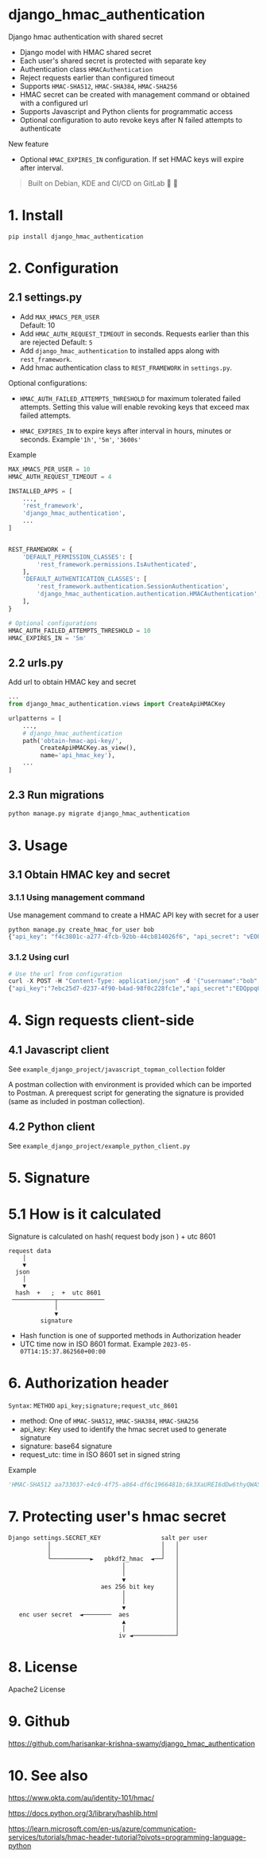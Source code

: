 # django_hmac_authentication
Django hmac authentication with shared secret

* Django model with HMAC shared secret 
* Each user's shared secret is protected with separate key
* Authentication class `HMACAuthentication` 
* Reject requests earlier than configured timeout
* Supports `HMAC-SHA512`, `HMAC-SHA384`, `HMAC-SHA256`
* HMAC secret can be created with management command or obtained with a configured url
* Supports Javascript and Python clients for programmatic access 
* Optional configuration to auto revoke keys after N failed attempts to authenticate

New feature
* Optional `HMAC_EXPIRES_IN` configuration. If set HMAC keys will expire after interval.

>Built on Debian, KDE and CI/CD on GitLab :rocket: :rocket:
# 1. Install
`pip install django_hmac_authentication`

# 2. Configuration

## 2.1 settings.py

* Add `MAX_HMACS_PER_USER`  
  Default: 10  
* Add `HMAC_AUTH_REQUEST_TIMEOUT` in seconds. Requests earlier than this are rejected
  Default: `5`
* Add `django_hmac_authentication` to installed apps along with `rest_framework`.
* Add hmac authentication class to `REST_FRAMEWORK` in `settings.py`. 

Optional configurations:

* `HMAC_AUTH_FAILED_ATTEMPTS_THRESHOLD` for maximum tolerated failed attempts.
  Setting this value will enable revoking keys that exceed max failed attempts.

* `HMAC_EXPIRES_IN` to expire keys after interval in hours, minutes or seconds.  Example`'1h'`, `'5m'`, `'3600s'` 

Example
```python
MAX_HMACS_PER_USER = 10
HMAC_AUTH_REQUEST_TIMEOUT = 4

INSTALLED_APPS = [
    ...,
    'rest_framework',
    'django_hmac_authentication',
    ...
]


REST_FRAMEWORK = {
    'DEFAULT_PERMISSION_CLASSES': [
        'rest_framework.permissions.IsAuthenticated',
    ],
    'DEFAULT_AUTHENTICATION_CLASSES': [
        'rest_framework.authentication.SessionAuthentication',
        'django_hmac_authentication.authentication.HMACAuthentication',
    ],
}

# Optional configurations
HMAC_AUTH_FAILED_ATTEMPTS_THRESHOLD = 10
HMAC_EXPIRES_IN = '5m'
```

## 2.2 urls.py
Add url to obtain HMAC key and secret 
```python
...
from django_hmac_authentication.views import CreateApiHMACKey

urlpatterns = [
    ...,
    # django_hmac_authentication
    path('obtain-hmac-api-key/', 
         CreateApiHMACKey.as_view(), 
         name='api_hmac_key'),
    ...
]
```
## 2.3 Run migrations 

```python
python manage.py migrate django_hmac_authentication
```
# 3. Usage

## 3.1 Obtain HMAC key and secret 

### 3.1.1 Using management command
Use management command to create a HMAC API key with secret for a user
```python
python manage.py create_hmac_for_user bob
{"api_key": "f4c3801c-a277-4fcb-92bb-44cb814026f6", "api_secret": "vEOQRdvaK4jyeLKGNP9oqpYTUvt/GZWbGG6iNmnDh8c=", "message": "These credentials will be lost forever if not stored now"}
```

### 3.1.2 Using curl
```python
# Use the url from configuration
curl -X POST -H "Content-Type: application/json" -d '{"username":"bob", "password":"bobspassword"}' http://127.0.0.1:8000/obtain-hmac-api-key/ 
{"api_key":"7ebc25d7-d237-4f90-b4ad-98f0c228fc1e","api_secret":"EDQppq0B3rIxvaA7PyPUHPF6kiXTnnbvnMiZDzYFSRA=","message":"These credentials will be lost forever if not stored now"}
```

# 4. Sign requests client-side

## 4.1 Javascript client
See `example_django_project/javascript_topman_collection` folder

A postman collection with environment is provided which can be imported to Postman.
A prerequest script for generating the signature is provided (same as included in postman collection).

## 4.2 Python client
See `example_django_project/example_python_client.py`

# 5. Signature

# 5.1 How is it calculated

Signature is calculated on hash( request body json ) + utc 8601

```text
request data
    │
    ▼
  json
    │
    ▼
  hash  +   ;  +  utc 8601
 ────────────┬─────────────
             │
             ▼
         signature
```

* Hash function is one of supported methods in Authorization header
* UTC time now in ISO 8601 format. Example `2023-05-07T14:15:37.862560+00:00`

# 6. Authorization header

`Syntax`: `METHOD` `api_key;signature;request_utc_8601`

* method: One of `HMAC-SHA512`, `HMAC-SHA384`, `HMAC-SHA256`
* api_key: Key used to identify the hmac secret used to generate signature
* signature: base64 signature
* request_utc: time in ISO 8601 set in signed string

Example
```python
'HMAC-SHA512 aa733037-e4c0-4f75-a864-df6c1966481b;6k3XaUREI6dDw6thyQWASJjzjsx1M7GOZAglguv0OElpRue1+gb7CK2n3JpzJGz9VcREw2y3rIW5zoZYEUY+0w==;2023-05-07T14:15:37.862560+00:00'
```
# 7. Protecting user's hmac secret
```text
Django settings.SECRET_KEY                 salt per user
           │                               │   │
           │                               │   │
           └───────────►   pbkdf2_hmac  ◄──┘   │
                                │              │
                                │              │
                                ▼              │
                          aes 256 bit key      │
                                │              │
                                │              │
                                ▼              │
   enc user secret  ◄────────  aes             │
                                ▲              │
                                │              │
                               iv ◄────────────┘
```
# 8. License
Apache2 License

# 9. Github
https://github.com/harisankar-krishna-swamy/django_hmac_authentication

# 10. See also
https://www.okta.com/au/identity-101/hmac/

https://docs.python.org/3/library/hashlib.html

https://learn.microsoft.com/en-us/azure/communication-services/tutorials/hmac-header-tutorial?pivots=programming-language-python
